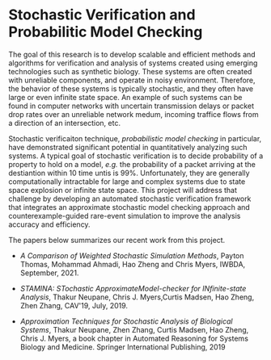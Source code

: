 # Stochastic Verification and Probabilitic Model Checking

The goal of this research is to develop scalable and efficient methods and algorithms for verification and analysis of systems created using emerging technologies such as synthetic biology.  These systems are often created with unreliable components, and operate in noisy environment. Therefore, the behavior of these systems is typically stochastic, and they often have large or even infinite state space. An example of such systems can be found in computer networks with uncertain transmission delays or packet drop rates over an unreliable network medum, incoming traffice flows from a direction of an intersection, etc.

Stochastic verificaiton technique, *probabilistic model checking* in particular, have demonstrated significant potential in quantitatively analyzing such systems.  A typical goal of stochastic verification is to decide probability of a property to hold on a model, *e.g.* the probability of a packet arriving at the destiantion within 10 time untis is 99%. Unfortunately, they are generally computationally intractable for large and complex systems due to state space explosion or infinite state space. This project will address that challenge by developing an automated stochastic verification framework that integrates an approximate stochastic model checking approach and counterexample-guided rare-event simulation to improve the analysis accuracy and efficiency.

The papers below summarizes our recent work from this project.

* *A Comparison of Weighted Stochastic Simulation Methods*, Payton Thomas, Mohammad Ahmadi, Hao Zheng and Chris Myers, IWBDA, September, 2021.
* *STAMINA: STochastic ApproximateModel-checker for INfinite-state Analysis*, Thakur Neupane, Chris J. Myers,Curtis Madsen, Hao Zheng, Zhen Zhang, CAV'19, July, 2019.

* *Approximation Techniques for Stochastic Analysis of Biological Systems*, Thakur Neupane, Zhen Zhang, Curtis Madsen, Hao Zheng, Chris J. Myers, a book chapter in Automated Reasoning for Systems Biology and Medicine. Springer International Publishing, 2019
